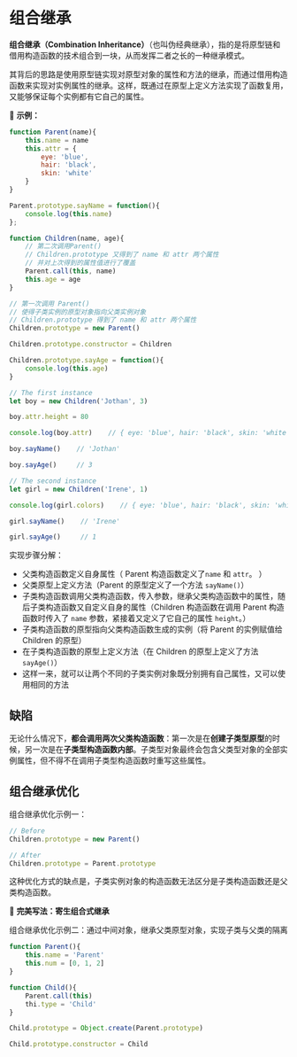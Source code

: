 # 组合继承

**组合继承（Combination Inheritance）**（也叫伪经典继承），指的是将原型链和借用构造函数的技术组合到一块，从而发挥二者之长的一种继承模式。

其背后的思路是使用原型链实现对原型对象的属性和方法的继承，而通过借用构造函数来实现对实例属性的继承。这样，既通过在原型上定义方法实现了函数复用，又能够保证每个实例都有它自己的属性。

🌰 **示例：**

```js
function Parent(name){
    this.name = name
    this.attr = {
        eye: 'blue',
        hair: 'black',
        skin: 'white'
    }
}

Parent.prototype.sayName = function(){
    console.log(this.name)
};

function Children(name, age){
    // 第二次调用Parent()
    // Children.prototype 又得到了 name 和 attr 两个属性
    // 并对上次得到的属性值进行了覆盖
    Parent.call(this, name)
    this.age = age
}

// 第一次调用 Parent()
// 使得子类实例的原型对象指向父类实例对象
// Children.prototype 得到了 name 和 attr 两个属性
Children.prototype = new Parent()

Children.prototype.constructor = Children

Children.prototype.sayAge = function(){
    console.log(this.age)
}

// The first instance
let boy = new Children('Jothan', 3)

boy.attr.height = 80

console.log(boy.attr)    // { eye: 'blue', hair: 'black', skin: 'white', height: 80 }

boy.sayName()    // 'Jothan'

boy.sayAge()     // 3

// The second instance
let girl = new Children('Irene', 1)

console.log(girl.colors)    // { eye: 'blue', hair: 'black', skin: 'white' }

girl.sayName()    // 'Irene'

girl.sayAge()     // 1
```

实现步骤分解：

- 父类构造函数定义自身属性（ Parent 构造函数定义了`name` 和 `attr`。 ）
- 父类原型上定义方法（Parent 的原型定义了一个方法 `sayName()`）
- 子类构造函数调用父类构造函数，传入参数，继承父类构造函数中的属性，随后子类构造函数又自定义自身的属性（Children 构造函数在调用 Parent 构造函数时传入了 `name` 参数，紧接着又定义了它自己的属性 `height`。）
- 子类构造函数的原型指向父类构造函数生成的实例（将 Parent 的实例赋值给 Children 的原型）
- 在子类构造函数的原型上定义方法（在 Children 的原型上定义了方法 `sayAge()`）
- 这样一来，就可以让两个不同的子类实例对象既分别拥有自己属性，又可以使用相同的方法

## 缺陷

无论什么情况下，**都会调用两次父类构造函数**：第一次是在**创建子类型原型**的时候，另一次是在**子类型构造函数内部**。子类型对象最终会包含父类型对象的全部实例属性，但不得不在调用子类型构造函数时重写这些属性。

## 组合继承优化

组合继承优化示例一：

```js
// Before
Children.prototype = new Parent()

// After
Children.prototype = Parent.prototype
```

这种优化方式的缺点是，子类实例对象的构造函数无法区分是子类构造函数还是父类构造函数。

📌 **完美写法：寄生组合式继承**

组合继承优化示例二：通过中间对象，继承父类原型对象，实现子类与父类的隔离

```js
function Parent(){
    this.name = 'Parent'
    this.num = [0, 1, 2]
}

function Child(){
    Parent.call(this)
    thi.type = 'Child'
}

Child.prototype = Object.create(Parent.prototype)

Child.prototype.constructor = Child
```